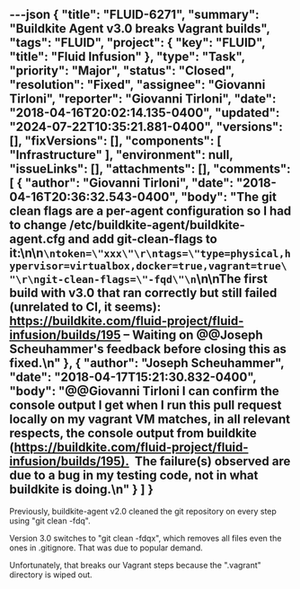 ---json
{
  "title": "FLUID-6271",
  "summary": "Buildkite Agent v3.0 breaks Vagrant builds",
  "tags": "FLUID",
  "project": {
    "key": "FLUID",
    "title": "Fluid Infusion"
  },
  "type": "Task",
  "priority": "Major",
  "status": "Closed",
  "resolution": "Fixed",
  "assignee": "Giovanni Tirloni",
  "reporter": "Giovanni Tirloni",
  "date": "2018-04-16T20:02:14.135-0400",
  "updated": "2024-07-22T10:35:21.881-0400",
  "versions": [],
  "fixVersions": [],
  "components": [
    "Infrastructure"
  ],
  "environment": null,
  "issueLinks": [],
  "attachments": [],
  "comments": [
    {
      "author": "Giovanni Tirloni",
      "date": "2018-04-16T20:36:32.543-0400",
      "body": "The git clean flags are a per-agent configuration so I had to change /etc/buildkite-agent/buildkite-agent.cfg and add git-clean-flags to it:\n\n```\ntoken=\"xxx\"\r\ntags=\"type=physical,hypervisor=virtualbox,docker=true,vagrant=true\"\r\ngit-clean-flags=\"-fqd\"\n```\n\nThe first build with v3.0 that ran correctly but still failed (unrelated to CI, it seems): <https://buildkite.com/fluid-project/fluid-infusion/builds/195> – Waiting on @@Joseph Scheuhammer's feedback before closing this as fixed.\n"
    },
    {
      "author": "Joseph Scheuhammer",
      "date": "2018-04-17T15:21:30.832-0400",
      "body": "@@Giovanni Tirloni I can confirm the console output I get when I run this pull request locally on my vagrant VM matches, in all relevant respects, the console output from buildkite (<https://buildkite.com/fluid-project/fluid-infusion/builds/195).>  The failure(s) observed are due to a bug in my testing code, not in what buildkite is doing.\n"
    }
  ]
}
---
Previously, buildkite-agent v2.0 cleaned the git repository on every step using "git clean -fdq".&#x20;

Version 3.0 switches to "git clean -fdqx", which removes all files even the ones in .gitignore. That was due to popular demand.

Unfortunately, that breaks our Vagrant steps because the ".vagrant" directory is wiped out.

        